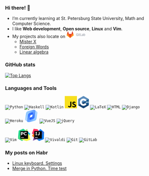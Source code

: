 ### Hi there! 🦡
* I’m currently learning at St. Petersburg State University, Math and Computer Science.
* I like **Web development**, **Open source**, **Linux** and **Vim**.
* My projects also locate on <a href="https://gitlab.com/tamarinvs19"> <img alt="GitLab" height=22px src="https://raw.githubusercontent.com/tamarinvs19/tamarinvs19/master/imgs/gitlab.png"></a>
  - [Mister X](https://gitlab.com/tamarinvs19/misterX)
  - [Foreign Words](https://gitlab.com/tamarinvs19/foreign_words)
  - [Linear algebra](https://gitlab.com/tamarinvs19/linear_algebra)

### GitHub stats
[![Top Langs](https://github-readme-stats.vercel.app/api/top-langs/?username=tamarinvs19&layout=compact&langs_count=6)](https://github.com/anuraghazra/github-readme-stats)

### Languages and Tools
<p>
<code><img alt="Python" height=40px src="https://www.vectorlogo.zone/logos/python/python-icon.svg"></code>
<code><img alt="Haskell" height=40px src="https://www.vectorlogo.zone/logos/haskell/haskell-icon.svg"></code>
<code><img alt="Kotlin" height=40px src="https://www.vectorlogo.zone/logos/kotlinlang/kotlinlang-icon.svg"></code>
<code><img alt="JS" height=40px src="https://raw.githubusercontent.com/tamarinvs19/tamarinvs19/master/imgs/js.png"></code>
<code><img alt="C++" height=40px src="https://raw.githubusercontent.com/tamarinvs19/tamarinvs19/master/imgs/cpp.svg"></code>
<code><img alt="LaTeX" height=40px src="https://github.com/file-icons/icons/blob/master/svg/LaTeX.svg"></code>
<code><img alt="HTML" height=40px src="https://www.vectorlogo.zone/logos/w3_html5/w3_html5-icon.svg"></code>
<code><img alt="Django" height=40px src="https://www.vectorlogo.zone/logos/djangoproject/djangoproject-icon.svg"></code>
<code><img alt="Heroku" height=40px src="https://www.vectorlogo.zone/logos/heroku/heroku-icon.svg"></code>
<code><img alt="Yandex.Cloud" height=40px src="https://raw.githubusercontent.com/tamarinvs19/tamarinvs19/master/imgs/yandex_cloud.png"></code>
<code><img alt="VueJS" height=40px src="https://www.vectorlogo.zone/logos/vuejs/vuejs-icon.svg"></code>
<code><img alt="jQuery" height=40px src="https://www.vectorlogo.zone/logos/jquery/jquery-vertical.svg"></code>
<br/><br/>
<code><img alt="Vim" height=40px src="https://www.vectorlogo.zone/logos/vim/vim-icon.svg"></code> 
<code><img alt="PyCharm" height=40px src="https://raw.githubusercontent.com/tamarinvs19/tamarinvs19/master/imgs/pycharm.png"></code> 
<code><img alt="IntelliJ" height=40px src="https://raw.githubusercontent.com/tamarinvs19/tamarinvs19/master/imgs/intellij.png"></code> 
<code><img alt="Vivaldi" height=40px src="https://www.vectorlogo.zone/logos/vivaldi/vivaldi-icon.svg"></code>
<code><img alt="Git" height=40px src="https://www.vectorlogo.zone/logos/git-scm/git-scm-icon.svg"></code>
<code><img alt="GitLab" height=40px src="https://www.vectorlogo.zone/logos/gitlab/gitlab-icon.svg"></code>
</p>
  
### My posts on Habr
* [Linux keyboard. Settings](https://habr.com/ru/post/486872/)
* [Merge in Python. Time test](https://habr.com/ru/post/510970/)

